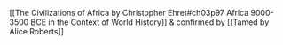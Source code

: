 [[The Civilizations of Africa by Christopher Ehret#ch03p97 Africa 9000-3500 BCE in the Context of World History]] & confirmed by [[Tamed by Alice Roberts]]
